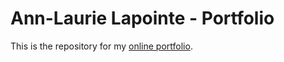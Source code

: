 # Ann-Laurie Lapointe - Portfolio

This is the repository for my [online portfolio](https://annlaurielapointe.dev/).

